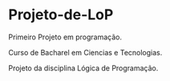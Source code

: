 # Projeto-de-LoP

Primeiro Projeto em programação.

Curso de Bacharel em Ciencias e Tecnologias.

Projeto da disciplina Lógica de Programação.

